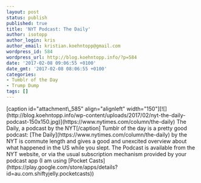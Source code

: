 ```yaml
---
layout: post
status: publish
published: true
title: 'NYT Podcast: The Daily'
author: isotopp
author_login: kris
author_email: kristian.koehntopp@gmail.com
wordpress_id: 584
wordpress_url: http://blog.koehntopp.info/?p=584
date: '2017-02-08 09:06:55 +0100'
date_gmt: '2017-02-08 08:06:55 +0100'
categories:
- Tumblr of the Day
- Trump Dump
tags: []
---
```

<p>[caption id="attachment\_585" align="alignleft" width="150"][![](http://blog.koehntopp.info/wp-content/uploads/2017/02/nyt-the-daily-podcast-150x150.jpg)](https://www.nytimes.com/column/the-daily) The Daily, a podcast by the NYT[/caption] Tumblr of the day is a pretty good podcast: [The Daily](https://www.nytimes.com/column/the-daily) by the NYT is commute length and gives a good and unexcited overview about what happened in the US while you slept. The Podcast is available from the NYT website, or via the usual subscription mechanism provided by your podcast app (I am using [Pocket Casts](https://play.google.com/store/apps/details?id=au.com.shiftyjelly.pocketcasts))</p>
